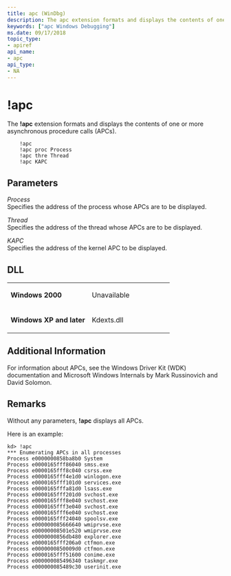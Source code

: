 ```yaml
---
title: apc (WinDbg)
description: The apc extension formats and displays the contents of one or more asynchronous procedure calls (APCs).
keywords: ["apc Windows Debugging"]
ms.date: 09/17/2018
topic_type:
- apiref
api_name:
- apc
api_type:
- NA
---
```


# !apc


The **!apc** extension formats and displays the contents of one or more asynchronous procedure calls (APCs).

```dbgcmd
    !apc
    !apc proc Process
    !apc thre Thread
    !apc KAPC
```

## <span id="Parameters"></span><span id="parameters"></span><span id="PARAMETERS"></span>Parameters


<span id="Process"></span><span id="process"></span><span id="PROCESS"></span>*Process*  
Specifies the address of the process whose APCs are to be displayed.

<span id="Thread"></span><span id="thread"></span><span id="THREAD"></span>*Thread*  
Specifies the address of the thread whose APCs are to be displayed.

<span id="_______KAPC______"></span><span id="_______kapc______"></span> *KAPC*   
Specifies the address of the kernel APC to be displayed.

## <span id="DLL"></span><span id="dll"></span>DLL


<table>
<colgroup>
<col width="50%" />
<col width="50%" />
</colgroup>
<tbody>
<tr class="odd">
<td align="left"><p><strong>Windows 2000</strong></p></td>
<td align="left"><p>Unavailable</p></td>
</tr>
<tr class="even">
<td align="left"><p><strong>Windows XP and later</strong></p></td>
<td align="left"><p>Kdexts.dll</p></td>
</tr>
</tbody>
</table>

 

## <span id="Additional_Information"></span><span id="additional_information"></span><span id="ADDITIONAL_INFORMATION"></span>Additional Information


For information about APCs, see the Windows Driver Kit (WDK) documentation and Microsoft Windows Internals by Mark Russinovich and David Solomon.

## Remarks

Without any parameters, **!apc** displays all APCs.

Here is an example:

```console
kd> !apc
*** Enumerating APCs in all processes
Process e0000000858ba8b0 System
Process e0000165fff86040 smss.exe
Process e0000165fff8c040 csrss.exe
Process e0000165fff4e1d0 winlogon.exe
Process e0000165fff101d0 services.exe
Process e0000165fffa81d0 lsass.exe
Process e0000165fff201d0 svchost.exe
Process e0000165fff8e040 svchost.exe
Process e0000165fff3e040 svchost.exe
Process e0000165fff6e040 svchost.exe
Process e0000165fff24040 spoolsv.exe
Process e000000085666640 wmiprvse.exe
Process e00000008501e520 wmiprvse.exe
Process e0000000856db480 explorer.exe
Process e0000165fff206a0 ctfmon.exe
Process e0000000850009d0 ctfmon.exe
Process e0000165fff51600 conime.exe
Process e000000085496340 taskmgr.exe
Process e000000085489c30 userinit.exe
```

 

 





